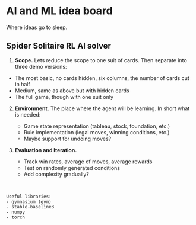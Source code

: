 # AI and ML idea board

Where ideas go to sleep.

## Spider Solitaire RL AI solver
1. **Scope.**
Lets reduce the scope to one suit of cards. Then separate into three demo versions:
- The most basic, no cards hidden, six columns, the number of cards cut in half
- Medium, same as above but with hidden cards
- The full game, though with one suit only

2. **Environment.**
The place where the agent will be learning. In short what is needed:
    - Game state representation (tableau, stock, foundation, etc.)
    - Rule implementation (legal moves, winning conditions, etc.)
    - Maybe support for undoing moves?

3. **Evaluation and Iteration.**
    - Track win rates, average of moves, average rewards
    - Test on randomly generated conditions
    - Add complexity gradually?

&nbsp;
```
Useful libraries:
- gymnasium (gym)
- stable-baseline3
- numpy
- torch
```